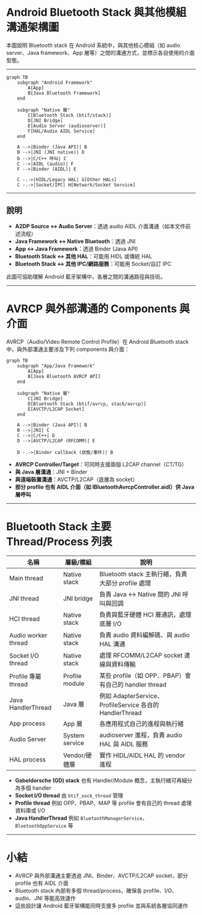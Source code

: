 # Android Bluetooth Stack 與其他模組溝通架構圖

本圖說明 Bluetooth stack 在 Android 系統中，與其他核心模組（如 audio server、Java framework、App 層等）之間的溝通方式，並標示各自使用的介面型態。

---

```mermaid
graph TB
    subgraph "Android Framework"
        A[App]
        B[Java Bluetooth Framework]
    end
    
    subgraph "Native 層"
        C[Bluetooth Stack (btif/stack)]
        D[JNI Bridge]
        E[Audio Server (audioserver)]
        F[HAL/Audio AIDL Service]
    end
    
    A -->|Binder (Java API)| B
    B -->|JNI (JNI native)| D
    D -->|C/C++ 呼叫| C
    C -->|AIDL (audio)| F
    F -->|Binder (AIDL)| E
    
    C -.->|HIDL/Legacy HAL| G[Other HALs]
    C -.->|Socket/IPC| H[Network/Socket Service]
```

---

## 說明
- **A2DP Source <-> Audio Server**：透過 audio AIDL 介面溝通（如本文件前述流程）
- **Java Framework <-> Native Bluetooth**：透過 JNI
- **App <-> Java Framework**：透過 Binder (Java API)
- **Bluetooth Stack <-> 其他 HAL**：可能用 HIDL 或傳統 HAL
- **Bluetooth Stack <-> 其他 IPC/網路服務**：可能用 Socket/自訂 IPC

此圖可協助理解 Android 藍牙架構中，各層之間的溝通路徑與技術。

---

# AVRCP 與外部溝通的 Components 與介面

AVRCP（Audio/Video Remote Control Profile）在 Android Bluetooth stack 中，與外部溝通主要涉及下列 components 與介面：

```mermaid
graph TB
    subgraph "App/Java Framework"
        A[App]
        B[Java Bluetooth AVRCP API]
    end
    
    subgraph "Native 層"
        C[JNI Bridge]
        D[Bluetooth Stack (btif/avrcp, stack/avrcp)]
        E[AVCTP/L2CAP Socket]
    end
    
    A -->|Binder (Java API)| B
    B -->|JNI| C
    C -->|C/C++| D
    D -->|AVCTP/L2CAP (RFCOMM)| E
    
    D -.->|Binder callback (狀態/事件)| B
```

- **AVRCP Controller/Target**：可同時支援兩個 L2CAP channel（CT/TG）
- **與 Java 層溝通**：JNI + Binder
- **與遠端裝置溝通**：AVCTP/L2CAP（底層為 socket）
- **部分 profile 也有 AIDL 介面（如 IBluetoothAvrcpController.aidl）供 Java 層呼叫**

---

# Bluetooth Stack 主要 Thread/Process 列表

| 名稱                | 層級/模組         | 說明                                                         |
|---------------------|-------------------|--------------------------------------------------------------|
| Main thread         | Native stack      | Bluetooth stack 主執行緒，負責大部分 profile 處理            |
| JNI thread          | JNI bridge        | 負責 Java <-> Native 間的 JNI 呼叫與回調                     |
| HCI thread          | Native stack      | 負責與藍牙硬體 HCI 層通訊，處理底層 I/O                      |
| Audio worker thread | Native stack      | 負責 audio 資料編解碼、與 audio HAL 溝通                     |
| Socket I/O thread   | Native stack      | 處理 RFCOMM/L2CAP socket 連線與資料傳輸                      |
| Profile 專屬 thread | Profile module    | 某些 profile（如 OPP、PBAP）會有自己的 handler thread        |
| Java HandlerThread  | Java 層           | 例如 AdapterService、ProfileService 各自的 HandlerThread     |
| App process         | App 層            | 各應用程式自己的進程與執行緒                                 |
| Audio Server        | System service    | audioserver 進程，負責 audio HAL 與 AIDL 服務                |
| HAL process         | Vendor/硬體層     | 實作 HIDL/AIDL HAL 的 vendor 進程                            |

- **Gabeldorsche (GD) stack** 也有 Handler/Module 概念，主執行緒可再細分為多個 handler
- **Socket I/O thread** 由 `btif_sock_thread` 管理
- **Profile thread** 例如 OPP、PBAP、MAP 等 profile 會有自己的 thread 處理資料庫或 I/O
- **Java HandlerThread** 例如 `BluetoothManagerService`、`BluetoothOppService` 等

---

# 小結
- AVRCP 與外部溝通主要透過 JNI、Binder、AVCTP/L2CAP socket，部分 profile 也有 AIDL 介面
- Bluetooth stack 內部有多個 thread/process，確保各 profile、I/O、audio、JNI 等能高效運作
- 這些設計讓 Android 藍牙架構能同時支援多 profile 並與系統各層協同運作
